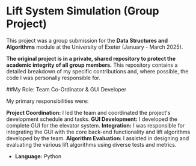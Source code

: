 # Lift System Simulation (Group Project)

This project was a group submission for the **Data Structures and Algorithms** module at the University of Exeter (January - March 2025).

**The original project is in a private, shared repository to protect the academic integrity of all group members.** This repository contains a detailed breakdown of my specific contributions and, where possible, the code I was personally responsible for.

##My Role: Team Co-Ordinator & GUI Developer

My primary responsibilities were:

**Project Coordination:** I led the team and coordinated the project's development schedule and tasks.
**GUI Development:** I developed the complete GUI for the elevator system.
**Integration:** I was responsible for integrating the GUI with the core back-end functionality and lift algorithms developed by the team.
**Algorithm Evaluation:** I assisted in designing and evaluating the various lift algorithms using diverse tests and metrics.

* **Language:** Python
